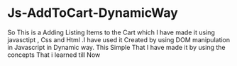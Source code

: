 # Js-AddToCart-DynamicWay
So This is a Adding Listing Items to the Cart which I have made it using javasctipt , Css and Html .I have used it Created by using DOM manipulation in Javascript in Dynamic way. This Simple That I have made it by using the concepts That i learned till Now
